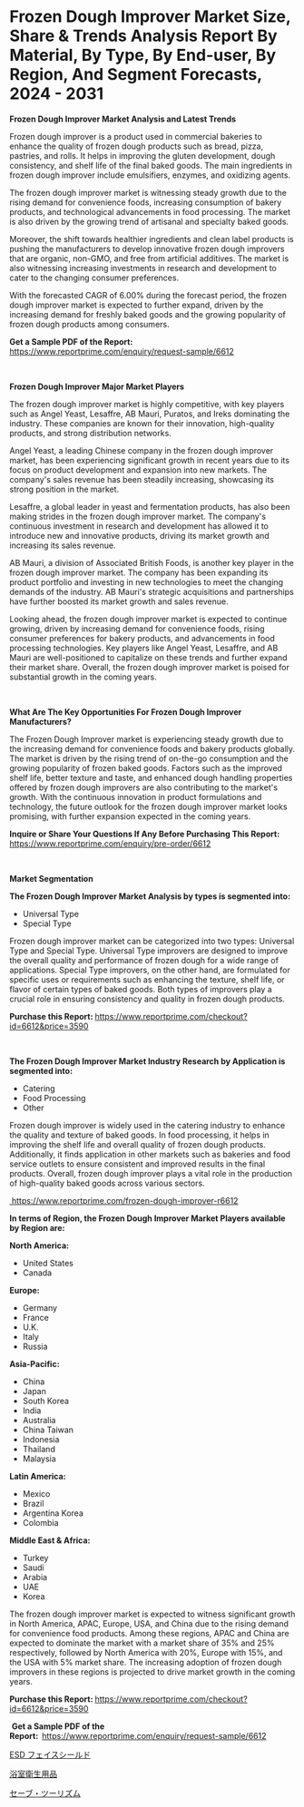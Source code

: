 <p><h1>Frozen Dough Improver Market Size, Share & Trends Analysis Report By Material, By Type, By End-user, By Region, And Segment Forecasts, 2024 - 2031</h1></p><p><strong>Frozen Dough Improver Market Analysis and Latest Trends</strong></p>
<p><p>Frozen dough improver is a product used in commercial bakeries to enhance the quality of frozen dough products such as bread, pizza, pastries, and rolls. It helps in improving the gluten development, dough consistency, and shelf life of the final baked goods. The main ingredients in frozen dough improver include emulsifiers, enzymes, and oxidizing agents.</p><p>The frozen dough improver market is witnessing steady growth due to the rising demand for convenience foods, increasing consumption of bakery products, and technological advancements in food processing. The market is also driven by the growing trend of artisanal and specialty baked goods.</p><p>Moreover, the shift towards healthier ingredients and clean label products is pushing the manufacturers to develop innovative frozen dough improvers that are organic, non-GMO, and free from artificial additives. The market is also witnessing increasing investments in research and development to cater to the changing consumer preferences.</p><p>With the forecasted CAGR of 6.00% during the forecast period, the frozen dough improver market is expected to further expand, driven by the increasing demand for freshly baked goods and the growing popularity of frozen dough products among consumers.</p></p>
<p><strong>Get a Sample PDF of the Report:&nbsp;</strong> <a href="https://www.reportprime.com/enquiry/request-sample/6612">https://www.reportprime.com/enquiry/request-sample/6612</a></p>
<p>&nbsp;</p>
<p><strong>Frozen Dough Improver Major Market Players</strong></p>
<p><p>The frozen dough improver market is highly competitive, with key players such as Angel Yeast, Lesaffre, AB Mauri, Puratos, and Ireks dominating the industry. These companies are known for their innovation, high-quality products, and strong distribution networks.</p><p>Angel Yeast, a leading Chinese company in the frozen dough improver market, has been experiencing significant growth in recent years due to its focus on product development and expansion into new markets. The company's sales revenue has been steadily increasing, showcasing its strong position in the market.</p><p>Lesaffre, a global leader in yeast and fermentation products, has also been making strides in the frozen dough improver market. The company's continuous investment in research and development has allowed it to introduce new and innovative products, driving its market growth and increasing its sales revenue.</p><p>AB Mauri, a division of Associated British Foods, is another key player in the frozen dough improver market. The company has been expanding its product portfolio and investing in new technologies to meet the changing demands of the industry. AB Mauri's strategic acquisitions and partnerships have further boosted its market growth and sales revenue.</p><p>Looking ahead, the frozen dough improver market is expected to continue growing, driven by increasing demand for convenience foods, rising consumer preferences for bakery products, and advancements in food processing technologies. Key players like Angel Yeast, Lesaffre, and AB Mauri are well-positioned to capitalize on these trends and further expand their market share. Overall, the frozen dough improver market is poised for substantial growth in the coming years.</p></p>
<p>&nbsp;</p>
<p><strong>What Are The Key Opportunities For Frozen Dough Improver Manufacturers?</strong></p>
<p><p>The Frozen Dough Improver market is experiencing steady growth due to the increasing demand for convenience foods and bakery products globally. The market is driven by the rising trend of on-the-go consumption and the growing popularity of frozen baked goods. Factors such as the improved shelf life, better texture and taste, and enhanced dough handling properties offered by frozen dough improvers are also contributing to the market's growth. With the continuous innovation in product formulations and technology, the future outlook for the frozen dough improver market looks promising, with further expansion expected in the coming years.</p></p>
<p><strong>Inquire or Share Your Questions If Any Before Purchasing This Report:</strong> <a href="https://www.reportprime.com/enquiry/pre-order/6612">https://www.reportprime.com/enquiry/pre-order/6612</a></p>
<p>&nbsp;</p>
<p><strong>Market Segmentation</strong></p>
<p><strong>The Frozen Dough Improver Market Analysis by types is segmented into:</strong></p>
<p><ul><li>Universal Type</li><li>Special Type</li></ul></p>
<p><p>Frozen dough improver market can be categorized into two types: Universal Type and Special Type. Universal Type improvers are designed to improve the overall quality and performance of frozen dough for a wide range of applications. Special Type improvers, on the other hand, are formulated for specific uses or requirements such as enhancing the texture, shelf life, or flavor of certain types of baked goods. Both types of improvers play a crucial role in ensuring consistency and quality in frozen dough products.</p></p>
<p><strong>Purchase this Report:&nbsp;</strong><a href="https://www.reportprime.com/checkout?id=6612&price=3590">https://www.reportprime.com/checkout?id=6612&price=3590</a></p>
<p>&nbsp;</p>
<p><strong>The Frozen Dough Improver Market Industry Research by Application is segmented into:</strong></p>
<p><ul><li>Catering</li><li>Food Processing</li><li>Other</li></ul></p>
<p><p>Frozen dough improver is widely used in the catering industry to enhance the quality and texture of baked goods. In food processing, it helps in improving the shelf life and overall quality of frozen dough products. Additionally, it finds application in other markets such as bakeries and food service outlets to ensure consistent and improved results in the final products. Overall, frozen dough improver plays a vital role in the production of high-quality baked goods across various sectors.</p></p>
<p><a href="https://www.reportprime.com/frozen-dough-improver-r6612">&nbsp;https://www.reportprime.com/frozen-dough-improver-r6612</a></p>
<p><strong>In terms of Region, the Frozen Dough Improver Market Players available by Region are:</strong></p>
<p>
    <p> <strong> North America: </strong>
        <ul>
            <li>United States</li>
            <li>Canada</li>
        </ul>
        </p> 
    <p> <strong> Europe: </strong>
        <ul>
            <li>Germany</li>
            <li>France</li>
            <li>U.K.</li>
            <li>Italy</li>
            <li>Russia</li>
        </ul>
        </p> 
    <p> <strong> Asia-Pacific: </strong>
        <ul>
            <li>China</li>
            <li>Japan</li>
            <li>South Korea</li>
            <li>India</li>
            <li>Australia</li>
            <li>China Taiwan</li>
            <li>Indonesia</li>
            <li>Thailand</li>
            <li>Malaysia</li>
        </ul>
        </p> 
    <p> <strong> Latin America: </strong>
        <ul>
            <li>Mexico</li>
            <li>Brazil</li>
            <li>Argentina Korea</li>
            <li>Colombia</li>
        </ul>
        </p> 
    <p> <strong> Middle East & Africa: </strong>
        <ul>
            <li>Turkey</li>
            <li>Saudi</li>
            <li>Arabia</li>
            <li>UAE</li>
            <li>Korea</li>
        </ul>
    </p>
    </p>
<p><p>The frozen dough improver market is expected to witness significant growth in North America, APAC, Europe, USA, and China due to the rising demand for convenience food products. Among these regions, APAC and China are expected to dominate the market with a market share of 35% and 25% respectively, followed by North America with 20%, Europe with 15%, and the USA with 5% market share. The increasing adoption of frozen dough improvers in these regions is projected to drive market growth in the coming years.</p></p>
<p><strong>Purchase this Report: </strong><a href="https://www.reportprime.com/checkout?id=6612&price=3590">https://www.reportprime.com/checkout?id=6612&price=3590</a></p>
<p>&nbsp;<strong>Get a Sample PDF of the Report:&nbsp;&nbsp;</strong><a href="https://www.reportprime.com/enquiry/request-sample/6612">https://www.reportprime.com/enquiry/request-sample/6612</a></p>
<p><strong></strong></p>
<p><p><a href="https://medium.com/@michaelerde565/esd%E3%83%95%E3%82%A7%E3%82%A4%E3%82%B9%E3%82%B7%E3%83%BC%E3%83%AB%E3%83%89%E5%B8%82%E5%A0%B4%E8%A6%8F%E6%A8%A1%E3%81%8C-%E3%82%B0%E3%83%AD%E3%83%BC%E3%83%90%E3%83%AB%E7%94%A3%E6%A5%AD%E3%81%AB%E3%81%8A%E3%81%91%E3%82%8B%E6%9C%80%E9%81%A9%E3%81%AA%E3%83%9E%E3%83%BC%E3%82%B1%E3%83%86%E3%82%A3%E3%83%B3%E3%82%B0%E3%83%81%E3%83%A3%E3%83%8D%E3%83%AB%E3%82%92%E6%98%8E%E3%82%89%E3%81%8B%E3%81%AB%E3%81%97%E3%81%BE%E3%81%99-f2cbbf49e1ac">ESD フェイスシールド</a></p><p><a href="https://medium.com/@chrispcreem58/%E3%83%90%E3%82%B9%E3%83%AB%E3%83%BC%E3%83%A0%E8%A1%9B%E7%94%9F%E5%99%A8%E5%85%B7%E5%B8%82%E5%A0%B4%E3%81%AE%E6%8C%87%E6%A8%99%E3%81%AE%E8%A7%A3%E8%AA%AD-%E5%B8%82%E5%A0%B4%E3%82%B7%E3%82%A7%E3%82%A2-%E3%83%88%E3%83%AC%E3%83%B3%E3%83%89-%E6%88%90%E9%95%B7%E3%83%91%E3%82%BF%E3%83%BC%E3%83%B3-7f3f2959e50f">浴室衛生用品</a></p><p><a href="https://github.com/one-cool-chick/Market-Research-Report-List-1/blob/main/532894819849.md">セーブ・ツーリズム</a></p></p>
